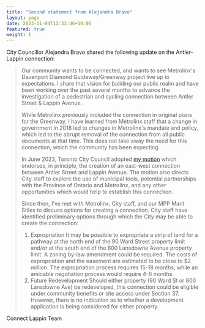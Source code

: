```yaml
---
title: "Second statement from Alejandra Bravo"
layout: page
date: 2023-11-04T12:33:46+10:00
featured: true
weight: 1
---
```


City Councillor Alejandra Bravo shared the following update on the Antler-Lappin connection:

>Our community wants to be connected, and wants to see Metrolinx's Davenport Diamond
Guideway/Greenway project live up to expectations. I share that vision for building our
public realm and have been working over the past several months to advance the
investigation of a pedestrian and cycling connection between Antler Street & Lappin
Avenue.
>
>While Metrolinx previously included the connection in original plans for the Greenway, I
have learned from Metrolinx staff that a change in government in 2018 led to changes in
Metrolinx's mandate and policy, which led to the abrupt removal of the connection from
all public documents at that time. This does not take away the need for this connection,
which the community has been expecting.
>
>In June 2023, Toronto City Council adopted [my motion](https://secure.toronto.ca/council/agenda-item.do?item=2023.MM7.14) which endorses, in principle, the
creation of an east-west connection between Antler Street and Lappin Avenue. The
motion also directs City staff to explore the use of municipal tools, potential partnerships
with the Province of Ontario and Metrolinx, and any other opportunities which would help
to establish this connection.
>
>Since then, I've met with Metrolinx, City staff, and our MPP Marit Stiles to discuss options
for creating a connection. City staff have identified preliminary options through which the
City may be able to create the connection:
>
>1. Expropriation
It may be possible to expropriate a strip of land for a pathway at the north end of the 90
Ward Street property limit and/or at the south end of the 800 Lansdowne Avenue
property limit. A zoning by-law amendment could be required.
The costs of expropriation and the easement are estimated to be close to $2 million. The
expropriation process requires 15-18 months, while an amicable negotiation process
would require 4-6 months.
>2. Future Redevelopment
Should either property (90 Ward St or 800 Lansdowne Ave) be redeveloped, this
connection could be eligible under community benefits or site access under Section 37.
However, there is no indication as to whether a development application is being
considered for either property.

Connect Lappin Team
